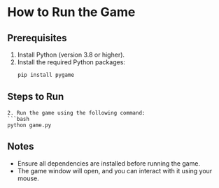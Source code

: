 # How to Run the Game

## Prerequisites
1. Install Python (version 3.8 or higher).
2. Install the required Python packages:
   ```bash
   pip install pygame
   ```

## Steps to Run

   ```
2. Run the game using the following command:
   ```bash
   python game.py
   ```

## Notes
- Ensure all dependencies are installed before running the game.
- The game window will open, and you can interact with it using your mouse.
